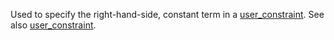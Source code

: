 Used to specify the right-hand-side, constant term in a [user\_constraint](@ref). See also [user\_constraint](@ref).
